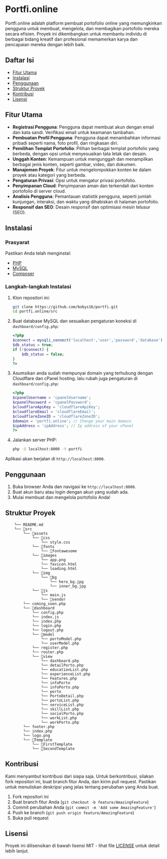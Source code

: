 # Portfi.online

Portfi.online adalah platform pembuat portofolio online yang memungkinkan pengguna untuk membuat, mengelola, dan membagikan portofolio mereka secara efisien. Proyek ini dikembangkan untuk membantu individu di berbagai bidang kreatif dan profesional memamerkan karya dan pencapaian mereka dengan lebih baik.

## Daftar Isi

- [Fitur Utama](#fitur-utama)
- [Instalasi](#instalasi)
- [Penggunaan](#penggunaan)
- [Struktur Proyek](#struktur-proyek)
- [Kontribusi](#kontribusi)
- [Lisensi](#lisensi)

## Fitur Utama

- **Registrasi Pengguna**: Pengguna dapat membuat akun dengan email dan kata sandi. Verifikasi email untuk keamanan tambahan.
- **Pembuatan Profil Pengguna**: Pengguna dapat menambahkan informasi pribadi seperti nama, foto profil, dan ringkasan diri.
- **Pemilihan Templat Portofolio**: Pilihan berbagai templat portofolio yang berbeda, dengan opsi untuk menyesuaikan tata letak dan desain.
- **Unggah Konten**: Kemampuan untuk mengunggah dan menampilkan berbagai jenis konten, seperti gambar, video, dan dokumen.
- **Manajemen Proyek**: Fitur untuk mengelompokkan konten ke dalam proyek atau kategori yang berbeda.
- **Pengaturan Privasi**: Opsi untuk mengatur privasi portofolio.
- **Penyimpanan Cloud**: Penyimpanan aman dan terkendali dari konten portofolio di server cloud.
- **Analisis Pengguna**: Pemantauan statistik pengguna, seperti jumlah kunjungan, interaksi, dan waktu yang dihabiskan di halaman portofolio.
- **Responsif dan SEO**: Desain responsif dan optimisasi mesin telusur (SEO).

## Instalasi

### Prasyarat

Pastikan Anda telah menginstal:

- [PHP](https://www.php.net/)
- [MySQL](https://www.mysql.com/)
- [Composer](https://getcomposer.org/)

### Langkah-langkah Instalasi

1. Klon repositori ini:
    ```sh
    git clone https://github.com/bobys16/portfi.git
    cd portfi.online/src
    ```

2. Buat database MySQL dan sesuaikan pengaturan koneksi di `dashboard/config.php`:
    ```php
    <?php
    $connect = mysqli_connect('localhost','user','password','database');
    $db_status = true;
    if (!$connect) {
        $db_status = false;
    }
    ?>
    ```

3. Asumsikan anda sudah mempunyai domain yang terhubung dengan Cloudflare dan cPanel hosting. lalu rubah juga pengaturan di `dashboard/config.php`:
    ```php
    <?php
    $cpanelUsername = 'cpanelUsername';
    $cpanelPassword = 'cpanelPassword';
    $cloudflareApiKey = 'cloudflareApiKey';
    $cloudflareEmail = 'cloudflareEmail';
    $cloudflareZoneID = 'cloudflareZoneID';
    $domain = 'portfi.online'; // Change your main domain
    $ipAddress = 'ipAddress'; // Ip address of your cPanel
    ?>
    ```

4. Jalankan server PHP:
    ```sh
    php -S localhost:8000 -t portfi
    ```

Aplikasi akan berjalan di `http://localhost:8000`.

## Penggunaan

1. Buka browser Anda dan navigasi ke `http://localhost:8000`.
2. Buat akun baru atau login dengan akun yang sudah ada.
3. Mulai membuat dan mengelola portofolio Anda!

## Struktur Proyek

```└── 📁Main
    └── README.md
    └── 📁src
        └── 📁assets
            └── 📁css
                └── style.css
            └── 📁fonts
                └── 📁fontawesome
            └── 📁images
                └── app.png
                └── favicon.html
                └── loading.html
            └── 📁img
                └── 📁bg
                    └── hero_bg.jpg
                    └── inner_bg.jpg
            └── 📁js
                └── main.js
                └── 📁vendor
        └── coming_soon.php
        └── 📁dashboard
            └── config.php
            └── index.js
            └── index.php
            └── login.php
            └── logout.php
            └── 📁model
                └── portoModel.php
                └── userModel.php
            └── register.php
            └── router.php
            └── 📁view
                └── dashboard.php
                └── detailPorto.php
                └── educationList.php
                └── experienceList.php
                └── Features.php
                └── infoPorto
                └── infoPorto.php
                └── porto
                └── PortoDetail.php
                └── portoList.php
                └── serviceList.php
                └── skillList.php
                └── socialPorto.php
                └── workList.php
                └── workPorto.php
        └── footer.php
        └── index.php
        └── logo.png
        └── 📁Template
            └── 📁FirstTemplate
            └── 📁SecondTemplate
```

## Kontribusi

Kami menyambut kontribusi dari siapa saja. Untuk berkontribusi, silakan fork repositori ini, buat branch fitur Anda, dan kirim pull request. Pastikan untuk menuliskan deskripsi yang jelas tentang perubahan yang Anda buat.

1. Fork repositori ini
2. Buat branch fitur Anda (`git checkout -b feature/AmazingFeature`)
3. Commit perubahan Anda (`git commit -m 'Add some AmazingFeature'`)
4. Push ke branch (`git push origin feature/AmazingFeature`)
5. Buka pull request

## Lisensi

Proyek ini dilisensikan di bawah lisensi MIT - lihat file [LICENSE](LICENSE) untuk detail lebih lanjut.
